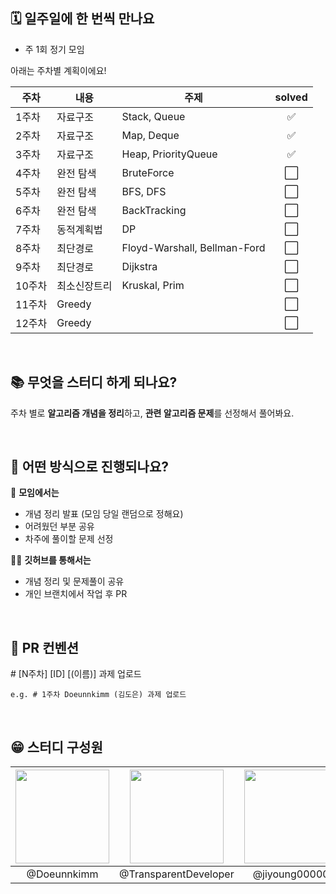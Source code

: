 ## 🗓️ 일주일에 한 번씩 만나요

- 주 1회 정기 모임

아래는 주차별 계획이에요!

| 주차   | 내용         | 주제                         | solved |
| ------ | ------------ | ---------------------------- | :----: |
| 1주차  | 자료구조     | Stack, Queue                   |  ✅   |
| 2주차  | 자료구조     | Map, Deque                 |  ✅   |
| 3주차  | 자료구조     | Heap, PriorityQueue          |  ✅   |
| 4주차  | 완전 탐색    | BruteForce                   |  ⬜️   |
| 5주차  | 완전 탐색    | BFS, DFS                     |  ⬜️   |
| 6주차  | 완전 탐색    | BackTracking                 |  ⬜️   |
| 7주차  | 동적계획법   | DP                           |  ⬜️   |
| 8주차  | 최단경로     | Floyd-Warshall, Bellman-Ford |  ⬜️   |
| 9주차  | 최단경로     | Dijkstra                     |  ⬜️   |
| 10주차 | 최소신장트리 | Kruskal, Prim                |  ⬜️   |
| 11주차 | Greedy       |                              |  ⬜️   |
| 12주차 | Greedy       |                              |  ⬜️   |

<br>

## 📚 무엇을 스터디 하게 되나요?

주차 별로 **알고리즘 개념을 정리**하고, **관련 알고리즘 문제**를 선정해서 풀어봐요.

<br>

## 🤔 어떤 방식으로 진행되나요?

🙌 **모임에서는**

- 개념 정리 발표 (모임 당일 랜덤으로 정해요)
- 어려웠던 부분 공유
- 차주에 풀이할 문제 선정

🧑‍💻 **깃허브를 통해서는**

- 개념 정리 및 문제풀이 공유
- 개인 브랜치에서 작업 후 PR

<br>

## 👏 PR 컨벤션

\# [N주차] [ID] [(이름)] 과제 업로드

```
e.g. # 1주차 Doeunnkimm (김도은) 과제 업로드
```

<br>

## 😁 스터디 구성원

| <a href="https://github.com/Doeunnkimm"><img src="https://avatars.githubusercontent.com/u/112946860?v=4" width="150" height="150"/></a> | <a href="https://github.com/TransparentDeveloper"><img src="https://avatars.githubusercontent.com/u/50646145?v=4" width="150" height="150"/></a> | <a href="https://github.com/jiyoung00000"><img src="https://avatars.githubusercontent.com/u/104538679?v=4" width="150" height="150"/></a> | <a href="https://github.com/suminhan123"><img src="https://avatars.githubusercontent.com/u/98216274?v=4" width="150" height="150"/></a> | <a href="https://github.com/smilevictory"><img src="https://avatars.githubusercontent.com/u/113532580?v=4" width="150" height="150"/></a> |
| :--: | :--: | :--: | :--: | :--: |
| @Doeunnkimm | @TransparentDeveloper | @jiyoung00000 | @suminhan123 | @smilevictory |
